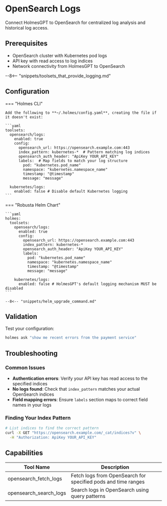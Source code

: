 # OpenSearch Logs

Connect HolmesGPT to OpenSearch for centralized log analysis and historical log access.

## Prerequisites

- OpenSearch cluster with Kubernetes pod logs
- API key with read access to log indices
- Network connectivity from HolmesGPT to OpenSearch

--8<-- "snippets/toolsets_that_provide_logging.md"

## Configuration

=== "Holmes CLI"

    Add the following to **~/.holmes/config.yaml**, creating the file if it doesn't exist:

    ```yaml
    toolsets:
      opensearch/logs:
        enabled: true
        config:
          opensearch_url: https://opensearch.example.com:443
          index_pattern: kubernetes-*  # Pattern matching log indices
          opensearch_auth_header: "ApiKey YOUR_API_KEY"
          labels:  # Map fields to match your log structure
            pod: "kubernetes.pod_name"
            namespace: "kubernetes.namespace_name"
            timestamp: "@timestamp"
            message: "message"

      kubernetes/logs:
        enabled: false # Disable default Kubernetes logging
    ```

=== "Robusta Helm Chart"

    ```yaml
    holmes:
      toolsets:
        opensearch/logs:
          enabled: true
          config:
            opensearch_url: https://opensearch.example.com:443
            index_pattern: kubernetes-*
            opensearch_auth_header: "ApiKey YOUR_API_KEY"
            labels:
              pod: "kubernetes.pod_name"
              namespace: "kubernetes.namespace_name"
              timestamp: "@timestamp"
              message: "message"

        kubernetes/logs:
          enabled: false # HolmesGPT's default logging mechanism MUST be disabled
    ```

    --8<-- "snippets/helm_upgrade_command.md"

## Validation

Test your configuration:

```bash
holmes ask "show me recent errors from the payment service"
```

## Troubleshooting

### Common Issues

- **Authentication errors**: Verify your API key has read access to the specified indices
- **No logs found**: Check that `index_pattern` matches your actual OpenSearch indices
- **Field mapping errors**: Ensure `labels` section maps to correct field names in your logs

### Finding Your Index Pattern

```bash
# List indices to find the correct pattern
curl -X GET "https://opensearch.example.com/_cat/indices?v" \
  -H "Authorization: ApiKey YOUR_API_KEY"
```

## Capabilities

| Tool Name | Description |
|-----------|-------------|
| opensearch_fetch_logs | Fetch logs from OpenSearch for specified pods and time ranges |
| opensearch_search_logs | Search logs in OpenSearch using query patterns |
